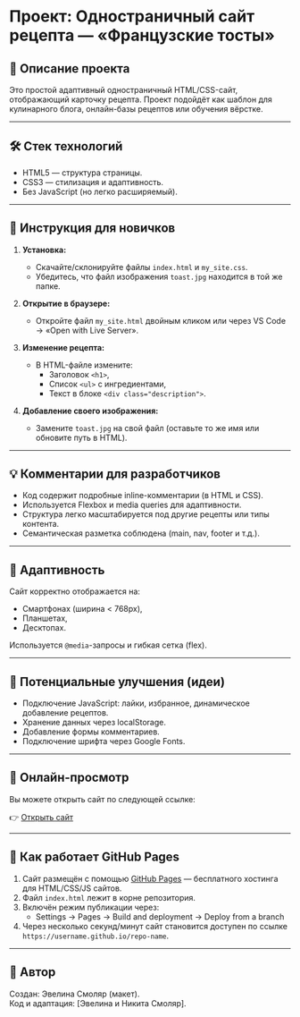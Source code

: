 
# Проект: Одностраничный сайт рецепта — «Французские тосты»

## 📌 Описание проекта
Это простой адаптивный одностраничный HTML/CSS-сайт, отображающий карточку рецепта. Проект подойдёт как шаблон для кулинарного блога, онлайн-базы рецептов или обучения вёрстке.

---

## 🛠 Стек технологий
- HTML5 — структура страницы.
- CSS3 — стилизация и адаптивность.
- Без JavaScript (но легко расширяемый).

---

## 👶 Инструкция для новичков

1. **Установка:**
   - Скачайте/склонируйте файлы `index.html` и `my_site.css`.
   - Убедитесь, что файл изображения `toast.jpg` находится в той же папке.

2. **Открытие в браузере:**
   - Откройте файл `my_site.html` двойным кликом или через VS Code → «Open with Live Server».

3. **Изменение рецепта:**
   - В HTML-файле измените:
     - Заголовок `<h1>`,
     - Список `<ul>` с ингредиентами,
     - Текст в блоке `<div class="description">`.

4. **Добавление своего изображения:**
   - Замените `toast.jpg` на свой файл (оставьте то же имя или обновите путь в HTML).

---

## 💡 Комментарии для разработчиков

- Код содержит подробные inline-комментарии (в HTML и CSS).
- Используется Flexbox и media queries для адаптивности.
- Структура легко масштабируется под другие рецепты или типы контента.
- Семантическая разметка соблюдена (main, nav, footer и т.д.).

---

## 📱 Адаптивность

Сайт корректно отображается на:
- Смартфонах (ширина < 768px),
- Планшетах,
- Десктопах.

Используется `@media`-запросы и гибкая сетка (flex).

---

## 🔧 Потенциальные улучшения (идеи)

- Подключение JavaScript: лайки, избранное, динамическое добавление рецептов.
- Хранение данных через localStorage.
- Добавление формы комментариев.
- Подключение шрифта через Google Fonts.

---

## 🔗 Онлайн-просмотр

Вы можете открыть сайт по следующей ссылке:

👉 [Открыть сайт](https://smolyar741.github.io/french-toast/)

---

## 🚀 Как работает GitHub Pages

1. Сайт размещён с помощью [GitHub Pages](https://pages.github.com/) — бесплатного хостинга для HTML/CSS/JS сайтов.
2. Файл `index.html` лежит в корне репозитория.
3. Включён режим публикации через:
   - Settings → Pages → Build and deployment → Deploy from a branch
4. Через несколько секунд/минут сайт становится доступен по ссылке `https://username.github.io/repo-name`.

---

## 📄 Автор

Создан: Эвелина Смоляр (макет).  
Код и адаптация: [Эвелина и Никита Смоляр].

